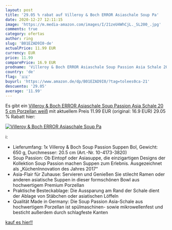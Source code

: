 ```yaml
---
layout: post
title: '29.05 % rabat auf Villeroy & Boch ERROR Asiaschale Soup Pa'
date: 2020-12-27 12:11:15
image: 'https://m.media-amazon.com/images/I/21zeU4WhCjL._SL200_.jpg'
comments: true
category: ofertas
author: ring
slug: 'B01EZAD9I0-de'
actualPrice: 11.99 EUR
currency: EUR
price: 11.99
comparePrice: 16.9 EUR
prodname: 'Villeroy & Boch ERROR Asiaschale Soup Passion Asia Schale 20 5 cm  Porzellan  weiß'
country: 'de'
flag: '🇩🇪'
buyurl: 'https://www.amazon.de/dp/B01EZAD9I0/?tag=tolees0ca-21'
descuento: '29.05'
average: '11.99'
---
```


Es gibt ein [Villeroy & Boch ERROR Asiaschale Soup Passion Asia Schale 20 5 cm  Porzellan  weiß](https://www.amazon.de/dp/B01EZAD9I0/?tag=tolees0ca-21) mit aktuellem Preis 11.99 EUR (original: 16.9 EUR) 29.05 % Rabatt hier:

[![Villeroy & Boch ERROR Asiaschale Soup Pa](https://m.media-amazon.com/images/I/21zeU4WhCjL._SL200_.jpg)](https://www.amazon.de/dp/B01EZAD9I0/?tag=tolees0ca-21)

ℹ️:

- Lieferumfang: 1x Villeroy & Boch Soup Passion Suppen Bol, Gewicht: 650 g, Durchmesser: 20.5 cm (Art.-Nr. 10-4173-3820)
- Soup Passion: Ob Eintopf oder Asiasuppe, die einzigartigen Designs der Kollektion Soup Passion machen Suppen zum Erlebnis. Ausgezeichnet als „KüchenInnovation des Jahres 2017“
- Asia-Flair für Zuhause: Servieren und Genießen Sie stilecht Ramen oder anderen asiatische Suppen in dieser formschönen Bowl aus hochwertigem Premium Porzellan
- Praktische Besteckablage: Die Aussparung am Rand der Schale dient der Ablage von Stäbchen oder asiatischen Löffeln
- Qualität Made in Germany: Die Soup Passion Asia-Schale aus hochwertigem Porzellan ist spülmaschinen- sowie mikrowellenfest und besticht außerdem durch schlagfeste Kanten

[kauf es hier!!](https://www.amazon.de/dp/B01EZAD9I0/?tag=tolees0ca-21)
